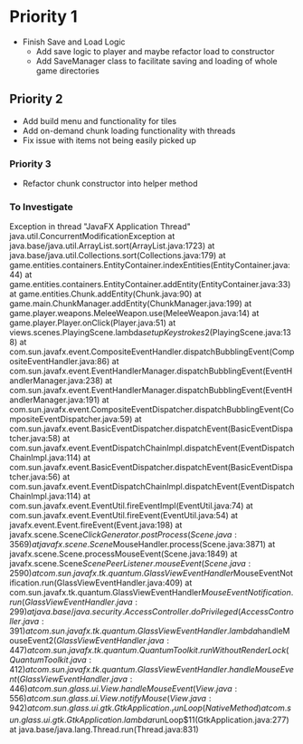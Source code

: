 # Priority 1
- Finish Save and Load Logic
    - Add save logic to player and maybe refactor load to constructor
    - Add SaveManager class to facilitate saving and loading of whole game directories

## Priority 2
- Add build menu and functionality for tiles
- Add on-demand chunk loading functionality with threads
- Fix issue with items not being easily picked up

### Priority 3
- Refactor chunk constructor into helper method

### To Investigate

Exception in thread "JavaFX Application Thread" java.util.ConcurrentModificationException
	at java.base/java.util.ArrayList.sort(ArrayList.java:1723)
	at java.base/java.util.Collections.sort(Collections.java:179)
	at game.entities.containers.EntityContainer.indexEntities(EntityContainer.java:44)
	at game.entities.containers.EntityContainer.addEntity(EntityContainer.java:33)
	at game.entities.Chunk.addEntity(Chunk.java:90)
	at game.main.ChunkManager.addEntity(ChunkManager.java:199)
	at game.player.weapons.MeleeWeapon.use(MeleeWeapon.java:14)
	at game.player.Player.onClick(Player.java:51)
	at views.scenes.PlayingScene.lambda$setupKeystrokes$2(PlayingScene.java:138)
	at com.sun.javafx.event.CompositeEventHandler.dispatchBubblingEvent(CompositeEventHandler.java:86)
	at com.sun.javafx.event.EventHandlerManager.dispatchBubblingEvent(EventHandlerManager.java:238)
	at com.sun.javafx.event.EventHandlerManager.dispatchBubblingEvent(EventHandlerManager.java:191)
	at com.sun.javafx.event.CompositeEventDispatcher.dispatchBubblingEvent(CompositeEventDispatcher.java:59)
	at com.sun.javafx.event.BasicEventDispatcher.dispatchEvent(BasicEventDispatcher.java:58)
	at com.sun.javafx.event.EventDispatchChainImpl.dispatchEvent(EventDispatchChainImpl.java:114)
	at com.sun.javafx.event.BasicEventDispatcher.dispatchEvent(BasicEventDispatcher.java:56)
	at com.sun.javafx.event.EventDispatchChainImpl.dispatchEvent(EventDispatchChainImpl.java:114)
	at com.sun.javafx.event.EventUtil.fireEventImpl(EventUtil.java:74)
	at com.sun.javafx.event.EventUtil.fireEvent(EventUtil.java:54)
	at javafx.event.Event.fireEvent(Event.java:198)
	at javafx.scene.Scene$ClickGenerator.postProcess(Scene.java:3569)
	at javafx.scene.Scene$MouseHandler.process(Scene.java:3871)
	at javafx.scene.Scene.processMouseEvent(Scene.java:1849)
	at javafx.scene.Scene$ScenePeerListener.mouseEvent(Scene.java:2590)
	at com.sun.javafx.tk.quantum.GlassViewEventHandler$MouseEventNotification.run(GlassViewEventHandler.java:409)
	at com.sun.javafx.tk.quantum.GlassViewEventHandler$MouseEventNotification.run(GlassViewEventHandler.java:299)
	at java.base/java.security.AccessController.doPrivileged(AccessController.java:391)
	at com.sun.javafx.tk.quantum.GlassViewEventHandler.lambda$handleMouseEvent$2(GlassViewEventHandler.java:447)
	at com.sun.javafx.tk.quantum.QuantumToolkit.runWithoutRenderLock(QuantumToolkit.java:412)
	at com.sun.javafx.tk.quantum.GlassViewEventHandler.handleMouseEvent(GlassViewEventHandler.java:446)
	at com.sun.glass.ui.View.handleMouseEvent(View.java:556)
	at com.sun.glass.ui.View.notifyMouse(View.java:942)
	at com.sun.glass.ui.gtk.GtkApplication._runLoop(Native Method)
	at com.sun.glass.ui.gtk.GtkApplication.lambda$runLoop$11(GtkApplication.java:277)
	at java.base/java.lang.Thread.run(Thread.java:831)

